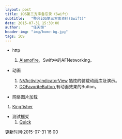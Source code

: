 ```yaml
---
layout: post
title: iOS第三方库备忘录（Swift）
subtitle:   "整合iOS第三方库资料(Swift)"
date: 2015-07-31 15:30:00
author:     "任天恒"
header-img: "img/home-bg.jpg"
tags: iOS
---
```

*	http
	1.	[Alamofire](https://github.com/Alamofire/Alamofire)，Swift中的AFNetworking。

* 动画
  1.  [NVActivityIndicatorView](https://github.com/ninjaprox/NVActivityIndicatorView),酷炫的装载动画库及演示。
  2.  [DOFavoriteButton](https://github.com/okmr-d/DOFavoriteButton),有动画效果的Button。

*	网络图片加载
  1.  [Kingfisher](https://github.com/onevcat/Kingfisher)  

* 测试框架
	1.	[Quick](https://github.com/Quick/Quick)

更新时间:2015-07-31 16:00 
